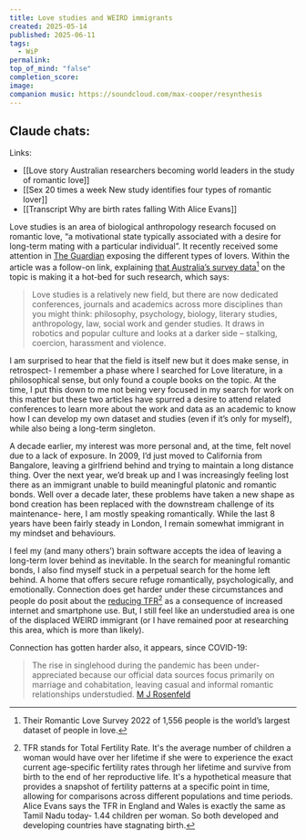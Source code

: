 ```yaml
---
title: Love studies and WEIRD immigrants
created: 2025-05-14
published: 2025-06-11
tags:
  - WiP
permalink:
top_of_mind: "false"
completion_score:
image:
companion music: https://soundcloud.com/max-cooper/resynthesis
---
```

Claude chats:
- 

Links:
- [[Love story Australian researchers becoming world leaders in the study of romantic love]]
- [[Sex 20 times a week New study identifies four types of romantic lover]]
- [[Transcript Why are birth rates falling With Alice Evans]]

Love studies is an area of biological anthropology research focused on romantic love, “a motivational state typically associated with a desire for long-term mating with a particular individual”. It recently received some attention in [The Guardian](https://www.theguardian.com/lifeandstyle/2025/mar/01/sex-20-times-a-week-new-study-identifies-four-types-of-romantic-lover) exposing the different types of lovers. Within the article was a follow-on link, explaining [that Australia’s survey data[^2] on the topic is making it a hot-bed for such research](https://www.theguardian.com/lifeandstyle/2024/jan/15/love-story-australian-researchers-becoming-world-leaders-in-the-study-of-romantic-love), which says:
> Love studies is a relatively new field, but there are now dedicated conferences, journals and academics across more disciplines than you might think: philosophy, psychology, biology, literary studies, anthropology, law, social work and gender studies. It draws in robotics and popular culture and looks at a darker side – stalking, coercion, harassment and violence.

I am surprised to hear that the field is itself new but it does make sense, in retrospect- I remember a phase where I searched for Love literature, in a philosophical sense, but only found a couple books on the topic. At the time, I put this down to me not being very focused in my search for work on this matter but these two articles have spurred a desire to attend related conferences to learn more about the work and data as an academic to know how I can develop my own dataset and studies (even if it’s only for myself), while also being a long-term singleton.

A decade earlier, my interest was more personal and, at the time, felt novel due to a lack of exposure. In 2009, I’d just moved to California from Bangalore, leaving a girlfriend behind and trying to maintain a long distance thing. Over the next year, we’d break up and I was increasingly feeling lost there as an immigrant unable to build meaningful platonic and romantic bonds. Well over a decade later, these problems have taken a new shape as bond creation has been replaced with the downstream challenge of its maintenance- here, I am mostly speaking romantically. While the last 8 years have been fairly steady in London, I remain somewhat immigrant in my mindset and behaviours.

I feel my (and many others’) brain software accepts the idea of leaving a long-term lover behind as inevitable. In the search for meaningful romantic bonds, I also find myself stuck in a perpetual search for the home left behind. A home that offers secure refuge romantically, psychologically, and emotionally. Connection does get harder under these circumstances and people do posit about the [reducing TFR](https://www.ft.com/content/cef1c8b4-b278-425a-88b4-99d37bd4439b)[^1] as a consequence of increased internet and smartphone use. But, I still feel like an understudied area is one of the displaced WEIRD immigrant (or I have remained poor at researching this area, which is more than likely).

Connection has gotten harder also, it appears, since COVID-19:
> The rise in singlehood during the pandemic has been under-appreciated because our official data sources focus primarily on marriage and cohabitation, leaving casual and informal romantic relationships understudied.
> [M J Rosenfeld](https://journals.sagepub.com/doi/abs/10.1177/0192513X251322128)

[^1]: TFR stands for Total Fertility Rate. It's the average number of children a woman would have over her lifetime if she were to experience the exact current age-specific fertility rates through her lifetime and survive from birth to the end of her reproductive life. It's a hypothetical measure that provides a snapshot of fertility patterns at a specific point in time, allowing for comparisons across different populations and time periods.​​​​​​​​​​​​​​​​ Alice Evans says the TFR in England and Wales is exactly the same as Tamil Nadu today- 1.44 children per woman. So both developed and developing countries have stagnating birth.

[^2]:  Their [Romantic Love Survey 2022](https://www.theguardian.com/lifeandstyle/2024/jan/15/love-story-australian-researchers-becoming-world-leaders-in-the-study-of-romantic-love) of 1,556 people is the world’s largest dataset of people in love.
